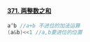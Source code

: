 #### [371. 两整数之和](https://leetcode-cn.com/problems/sum-of-two-integers/)

```c++
a^b //a+b 不进位的加法运算
(a&b)<<1 //a,b要进位的位置
```

